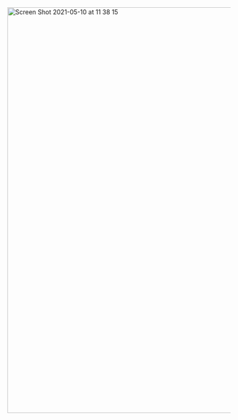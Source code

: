 <img width="915" alt="Screen Shot 2021-05-10 at 11 38 15" src="https://user-images.githubusercontent.com/50744056/117606584-613b2e80-b184-11eb-863d-090791bc5d83.png">
